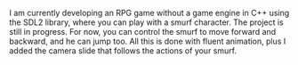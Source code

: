 I am currently developing an RPG game without a game engine in C++ using the SDL2 library, where you can play with a smurf character. The project is still in progress.
For now, you can control the smurf to move forward and backward, and he can jump too. All this is done with fluent animation, plus I added the camera slide that follows the actions of your smurf.
